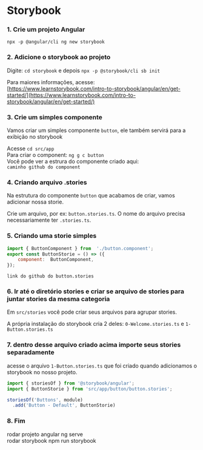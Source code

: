 
# Storybook

### 1. Crie um projeto Angular 
`npx -p @angular/cli ng new storybook`  
 
### 2. Adicione o storybook ao projeto
Digite: `cd storybook` e depois `npx -p @storybook/cli sb init` 

Para maiores informações, acesse:  
[https://www.learnstorybook.com/intro-to-storybook/angular/en/get-started/](https://www.learnstorybook.com/intro-to-storybook/angular/en/get-started/)

### 3. Crie um simples componente
Vamos criar um simples componente `button`, ele também servirá para a  exibição no storybook

Acesse `cd src/app`  
Para criar o component: `ng g c button`  
Você pode ver a estrura do componente criado aqui:  
`caminho github do component`

### 4. Criando arquivo .stories
Na estrutura do componente `button` que acabamos de criar, vamos adicionar nossa storie. 

Crie um arquivo, por ex: `button.stories.ts`. O nome do arquivo precisa necessariamente ter `.stories.ts`.

### 5. Criando uma storie simples
```javascript
import { ButtonComponent } from  './button.component';
export const ButtonStorie = () => ({
	component:  ButtonComponent,
});
```
`link do github do button.stories`

### 6. Ir até o diretório stories e criar se arquivo de stories para juntar stories da mesma categoria
Em `src/stories` você pode criar seus arquivos para agrupar stories.

A própria instalação do storybook cria 2 deles:
`0-Welcome.stories.ts` e `1-Button.stories.ts`

### 7. dentro desse arquivo criado acima importe seus stories separadamente
acesse o arquivo `1-Button.stories.ts` que foi criado quando adicionamos o storybook no nosso projeto.
```javascript
import { storiesOf } from '@storybook/angular';
import { ButtonStorie } from 'src/app/button/button.stories';

storiesOf('Buttons', module)
  .add('Button - Default', ButtonStorie)
```

### 8. Fim

rodar projeto angular
ng serve  
rodar storybook
npm run storybook
